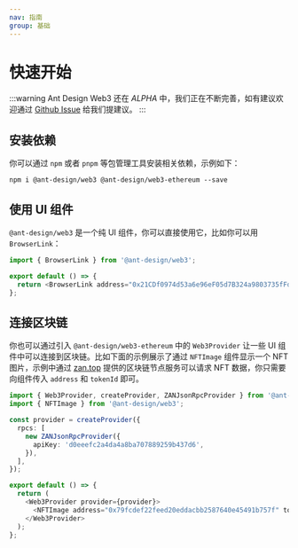 ```yaml
---
nav: 指南
group: 基础
---
```


# 快速开始

<!-- prettier-ignore -->
:::warning
Ant Design Web3 还在 *ALPHA* 中，我们正在不断完善，如有建议欢迎通过 [Github Issue](https://github.com/ant-design/ant-design-web3/issues) 给我们提建议。 
:::

## 安装依赖

你可以通过 `npm` 或者 `pnpm` 等包管理工具安装相关依赖，示例如下：

```shell
npm i @ant-design/web3 @ant-design/web3-ethereum --save
```

## 使用 UI 组件

`@ant-design/web3` 是一个纯 UI 组件，你可以直接使用它，比如你可以用 `BrowserLink`：

```typescript
import { BrowserLink } from '@ant-design/web3';

export default () => {
  return <BrowserLink address="0x21CDf0974d53a6e96eF05d7B324a9803735fFd3B" />;
};
```

## 连接区块链

你也可以通过引入 `@ant-design/web3-ethereum` 中的 `Web3Provider` 让一些 UI 组件中可以连接到区块链。比如下面的示例展示了通过 `NFTImage` 组件显示一个 NFT 图片，示例中通过 [zan.top](https://zan.top/) 提供的区块链节点服务可以请求 NFT 数据，你只需要向组件传入 `address` 和 `tokenId` 即可。

```typescript
import { Web3Provider, createProvider, ZANJsonRpcProvider } from '@ant-design/web3-ethereum';
import { NFTImage } from '@ant-design/web3';

const provider = createProvider({
  rpcs: [
    new ZANJsonRpcProvider({
      apiKey: 'd0eeefc2a4da4a8ba707889259b437d6',
    }),
  ],
});

export default () => {
  return (
    <Web3Provider provider={provider}>
      <NFTImage address="0x79fcdef22feed20eddacbb2587640e45491b757f" tokenId={42} />
    </Web3Provider>
  );
};
```
